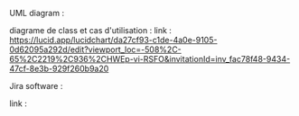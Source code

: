 UML diagram :

diagrame de class et cas d'utilisation : 
link : https://lucid.app/lucidchart/da27cf93-c1de-4a0e-9105-0d62095a292d/edit?viewport_loc=-508%2C-65%2C2219%2C936%2CHWEp-vi-RSFO&invitationId=inv_fac78f48-9434-47cf-8e3b-929f260b9a20








Jira software : 

link : 